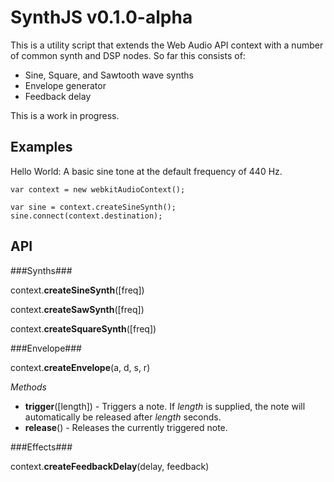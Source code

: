 SynthJS v0.1.0-alpha
===================

This is a utility script that extends the Web Audio API context with a number of common synth and DSP nodes. So far this consists of:

* Sine, Square, and Sawtooth wave synths
* Envelope generator
* Feedback delay

This is a work in progress.

Examples
--------

Hello World: A basic sine tone at the default frequency of 440 Hz.

	var context = new webkitAudioContext();
	
	var sine = context.createSineSynth();
	sine.connect(context.destination);
	
API
----

###Synths###

context.**createSineSynth**([freq])

context.**createSawSynth**([freq])

context.**createSquareSynth**([freq])

###Envelope###

context.**createEnvelope**(a, d, s, r)

*Methods*

* **trigger**([length]) - Triggers a note. If *length* is supplied, the note will automatically be released after *length* seconds.
* **release**() - Releases the currently triggered note.

###Effects###

context.**createFeedbackDelay**(delay, feedback)